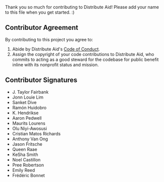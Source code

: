 Thank you so much for contributing to Distribute Aid! Please add your name to this file when you get started. :)

## Contributor Agreement

By contributing to this project you agree to:

1. Abide by Distribute Aid's [Code of Conduct](https://github.com/distributeaid/.github/blob/saga/CODE_OF_CONDUCT.md).
2. Assign the copyright of your code contributions to Distribute Aid, who commits to acting as a good steward for the codebase for public benefit inline with its nonprofit status and mission.

## Contributor Signatures

- J. Taylor Fairbank
- Jonn Louie Lim
- Sanket Dive
- Ramón Huidobro
- K. Hendrikse
- Aaron Pedwell
- Maurits Lourens
- Olu Niyi-Awosusi
- Cristian Matos Richards
- Anthony Van Ong
- Jason Fritsche
- Queen Raae
- KeSha Smith
- Noel Castillon
- Pree Robertson
- Emily Reed
- Frédéric Bonnet
